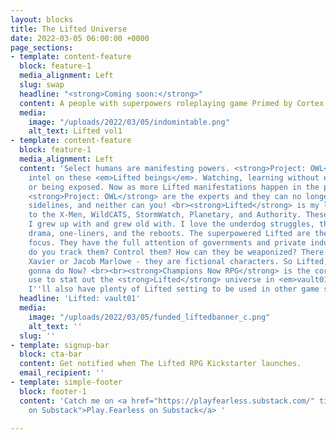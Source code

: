 ```yaml
---
layout: blocks
title: The Lifted Universe
date: 2022-03-05 06:00:00 +0000
page_sections:
- template: content-feature
  block: feature-1
  media_alignment: Left
  slug: swap
  headline: "<strong>Coming soon:</strong>"
  content: A people with superpowers roleplaying game Primed by Cortex.
  media:
    image: "/uploads/2022/03/05/indomintable.png"
    alt_text: Lifted vol1
- template: content-feature
  block: feature-1
  media_alignment: Left
  content: 'Select humans are manifesting powers. <strong>Project: OWL</strong> collects
    intel on these <em>Lifted beings</em>. Watching, learning without ever interfering
    or being exposed. Now as more Lifted manifestations happen in the public worldwide,
    <strong>Project: OWL</strong> are the experts and they can no longer sit on the
    sidelines, and neither can you! <br><strong>Lifted</strong> is my love letter
    to the X-Men, WildCATS, StormWatch, Planetary, and Authority. These are the comics
    I grew up with and grew old with. I love the underdog struggles, the soap opera
    drama, one-liners, and the reboots. The superpowered Lifted are the setting’s
    focus. They have the full attention of governments and private industries. How
    do you track them? Control them? How can they be weaponized? There is no Professor
    Xavier or Jacob Marlowe - they are fictional characters. So Lifted, what are YOU
    gonna do Now? <br><br><strong>Champions Now RPG</strong> is the core system I’ll
    use to stat out the <strong>Lifted</strong> universe in <em>vault01</em>, but
    I''ll also have plenty of Lifted setting to be used in other game systems.'
  headline: 'Lifted: vault01'
  media:
    image: "/uploads/2022/03/05/funded_liftedbanner_c.png"
    alt_text: ''
  slug: ''
- template: signup-bar
  block: cta-bar
  content: Get notified when The Lifted RPG Kickstarter launches.
  email_recipient: ''
- template: simple-footer
  block: footer-1
  content: 'Catch me on <a href="https://playfearless.substack.com/" title="Play.Fearless
    on Substack">Play.Fearless on Substack</a> '

---
```

